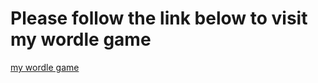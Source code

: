 # Please follow the link below to visit my wordle game 

[my wordle game](https://wordle.tlavo.github.io)
